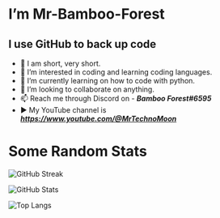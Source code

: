 # I’m Mr-Bamboo-Forest 

## I use GitHub to back up code 

- 👤 I am short, very short.
- 👀 I’m interested in coding and learning coding languages.
- 🌱 I’m currently learning on how to code with python.
- 💞️ I’m looking to collaborate on anything. 
- 📫 Reach me through Discord on - ***Bamboo Forest#6595***
- ▶️ My YouTube channel is ***https://www.youtube.com/@MrTechnoMoon***

# Some Random Stats

![GitHub Streak](http://github-readme-streak-stats.herokuapp.com?user=Mr-Bamboo-Forest&theme=dark&count_private=true)

![GitHub Stats](https://github-readme-stats.vercel.app/api?username=Mr-Bamboo-Forest&theme=dark&count_private=true&hide=contribs)

![Top Langs](https://github-readme-stats.vercel.app/api/top-langs/?username=Mr-Bamboo-Forest&layout=compact&theme=vision-friendly-dark&count_private=true)
